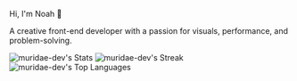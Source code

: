 Hi, I'm Noah 👋  

A creative front-end developer with a passion for visuals, performance, and problem-solving.

![muridae-dev's Stats](https://github-readme-stats.vercel.app/api?username=muridae-dev&theme=dark&show_icons=true&hide_border=true&count_private=true)
![muridae-dev's Streak](https://github-readme-streak-stats.herokuapp.com/?user=muridae-dev&theme=dark&hide_border=true)
![muridae-dev's Top Languages](https://github-readme-stats.vercel.app/api/top-langs/?username=muridae-dev&theme=dark&show_icons=true&hide_border=true&layout=compact)
